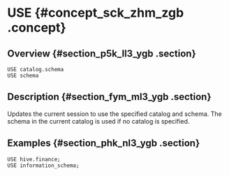 # USE {#concept_sck_zhm_zgb .concept}

## Overview {#section_p5k_ll3_ygb .section}

```
USE catalog.schema
USE schema
```

## Description {#section_fym_ml3_ygb .section}

Updates the current session to use the specified catalog and schema. The schema in the current catalog is used if no catalog is specified.

## Examples {#section_phk_nl3_ygb .section}

```
USE hive.finance;
USE information_schema;
```


